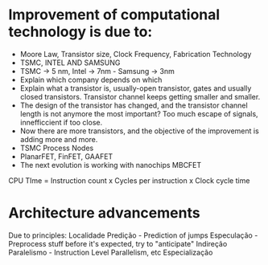# Improvement of computational technology is due to:
- Moore Law, Transistor size, Clock Frequency, Fabrication Technology
- TSMC, INTEL AND SAMSUNG
- TSMC -> 5 nm, Intel -> 7nm - Samsung -> 3nm
- Explain which company depends on which
- Explain what a transistor is, usually-open transistor, gates and 
usually closed transistors. Transistor channel keeps getting smaller and smaller.
- The design of the transistor has changed, and the transistor channel length is not anymore the most important? Too much escape of signals, innefficcient if too close.
- Now there are more transistors, and the objective of the improvement is adding more and more.
- TSMC Process Nodes
- PlanarFET, FinFET, GAAFET
- The next evolution is working with nanochips MBCFET

CPU TIme = Instruction count x Cycles per instruction x Clock cycle time

# Architecture advancements
Due to principles:
Localidade
Predição - Prediction of jumps
Especulação - Preprocess stuff before it's expected, try to "anticipate" 
Indireção
Paralelismo - Instruction Level Parallelism, etc
Especialização
